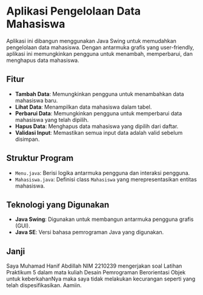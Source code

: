 # Aplikasi Pengelolaan Data Mahasiswa

Aplikasi ini dibangun menggunakan Java Swing untuk memudahkan pengelolaan data mahasiswa. Dengan antarmuka grafis yang user-friendly, aplikasi ini memungkinkan pengguna untuk menambah, memperbarui, dan menghapus data mahasiswa.

## Fitur

- **Tambah Data**: Memungkinkan pengguna untuk menambahkan data mahasiswa baru.
- **Lihat Data**: Menampilkan data mahasiswa dalam tabel.
- **Perbarui Data**: Memungkinkan pengguna untuk memperbarui data mahasiswa yang telah dipilih.
- **Hapus Data**: Menghapus data mahasiswa yang dipilih dari daftar.
- **Validasi Input**: Memastikan semua input data adalah valid sebelum disimpan.

## Struktur Program

- `Menu.java`: Berisi logika antarmuka pengguna dan interaksi pengguna.
- `Mahasiswa.java`: Definisi class `Mahasiswa` yang merepresentasikan entitas mahasiswa.

## Teknologi yang Digunakan

- **Java Swing**: Digunakan untuk membangun antarmuka pengguna grafis (GUI).
- **Java SE**: Versi bahasa pemrograman Java yang digunakan.

## Janji

Saya Muhamad Hanif Abdillah NIM 2210239 mengerjakan soal Latihan Praktikum 5 dalam mata kuliah Desain Pemrograman Berorientasi Objek untuk keberkahanNya maka saya tidak melakukan kecurangan seperti yang telah dispesifikasikan. Aamiin.